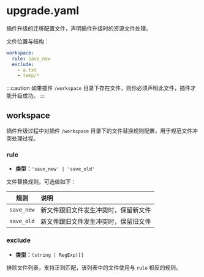 # upgrade.yaml

插件升级的迁移配置文件，声明插件升级时的资源文件处理。

文件位置与结构：

```yaml title="/config/upgrade.yaml"
workspace:
  rule: save_new
  exclude:
    - a.txt
    - temp/*
```

:::caution
如果插件 `/workspace` 目录下存在文件，则你必须声明此文件，插件才能升级成功。
:::

## workspace

插件升级过程中对插件 `/workspace` 目录下的文件替换规则配置，用于规范文件冲突处理过程。

### rule

- **类型：**`'save_new' | 'save_old'`

文件替换规则，可选值如下：

| 规则       | 说明                                 |
| ---------- | :----------------------------------- |
| `save_new` | 新文件跟旧文件发生冲突时，保留新文件 |
| `save_old` | 新文件跟旧文件发生冲突时，保留旧文件 |

### exclude

- **类型：**`(string | RegExp)[]`

排除文件列表，支持正则匹配，该列表中的文件使用与 `rule` 相反的规则。
